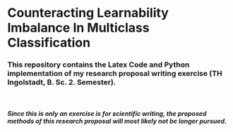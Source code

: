 # Counteracting Learnability Imbalance In Multiclass Classification


### This repository contains the Latex Code and Python implementation of my research proposal writing exercise (TH Ingolstadt, B. Sc. 2. Semester).

<br/>

##### Since this is only an exercise is for scientific writing, the proposed methods of this research proposal will most likely not be longer pursued.
